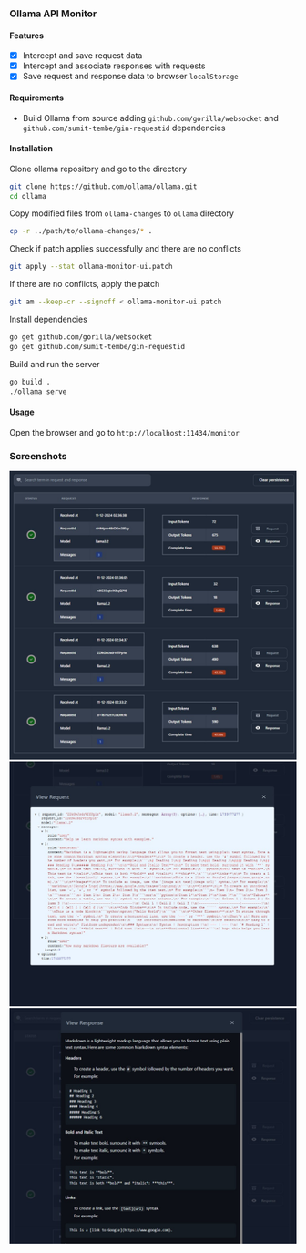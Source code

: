 ### Ollama API Monitor

#### Features
  - [x] Intercept and save request data
  - [x] Intercept and associate responses with requests
  - [x] Save request and response data to browser `localStorage`

#### Requirements
  - Build Ollama from source adding `github.com/gorilla/websocket` and `github.com/sumit-tembe/gin-requestid` dependencies


#### Installation
Clone ollama repository and go to the directory
```bash
git clone https://github.com/ollama/ollama.git
cd ollama
```
Copy modified files from `ollama-changes` to `ollama` directory
```bash
cp -r ../path/to/ollama-changes/* .
```
Check if patch applies successfully and there are no conflicts
```bash
git apply --stat ollama-monitor-ui.patch
```
If there are no conflicts, apply the patch
```bash
git am --keep-cr --signoff < ollama-monitor-ui.patch
```
Install dependencies
```bash
go get github.com/gorilla/websocket
go get github.com/sumit-tembe/gin-requestid
```
Build and run the server
```bash
go build .
./ollama serve
```

#### Usage
Open the browser and go to `http://localhost:11434/monitor`


### Screenshots
![Overview](docs/screen1.jpg)
![Request](docs/screen2.jpg)
![Response](docs/screen3.jpg)